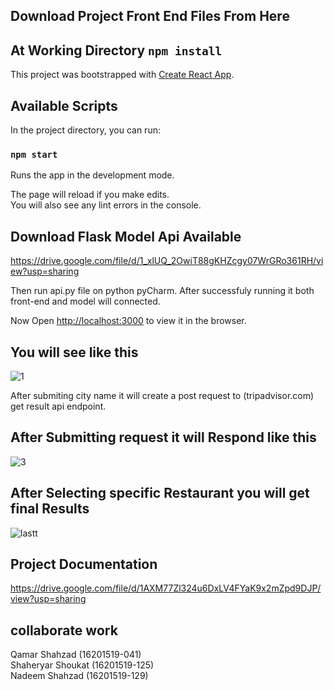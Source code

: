 ## Download Project Front End Files From Here

## At Working Directory `npm install`

This project was bootstrapped with [Create React App](https://github.com/facebook/create-react-app).

## Available Scripts

In the project directory, you can run:

### `npm start`

Runs the app in the development mode.<br />


The page will reload if you make edits.<br />
You will also see any lint errors in the console.

## Download Flask Model Api Available 
https://drive.google.com/file/d/1_xlUQ_2OwiT88gKHZcgy07WrGRo361RH/view?usp=sharing

Then run api.py file 
on python pyCharm. After successfuly running it both front-end and model will connected.

Now Open [http://localhost:3000](http://localhost:3000) to view it in the browser.

## You will see like this

![1](https://user-images.githubusercontent.com/55358923/90037356-8e35e000-dcdd-11ea-8549-079b903e6bce.JPG)

After submiting city name it will create a post request to (tripadvisor.com) get result api endpoint.

## After Submitting request it will Respond like this

![3](https://user-images.githubusercontent.com/55358923/90038157-8460ac80-dcde-11ea-9314-abebdcb495eb.JPG)

## After Selecting specific Restaurant you will get final Results

![lastt](https://user-images.githubusercontent.com/55358923/90043740-f5579280-dce5-11ea-8d7e-805202e91364.JPG)

## Project Documentation

https://drive.google.com/file/d/1AXM77Zl324u6DxLV4FYaK9x2mZpd9DJP/view?usp=sharing

## collaborate work
Qamar Shahzad  (16201519-041)   <br/>
Shaheryar Shoukat     (16201519-125)   <br/>
Nadeem Shahzad (16201519-129)









